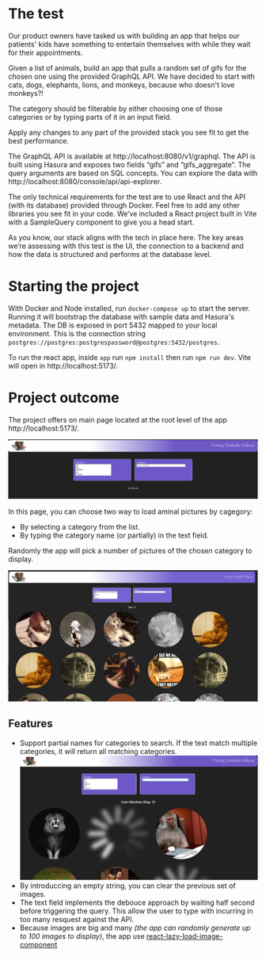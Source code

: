 # The test

Our product owners have tasked us with building an app that helps our patients' kids have something to entertain themselves with while they wait for their appointments.

Given a list of animals, build an app that pulls a random set of gifs for the chosen one using the provided GraphQL API. We have decided to start with cats, dogs, elephants, lions, and monkeys, because who doesn't love monkeys?!

The category should be filterable by either choosing one of those categories or by typing parts of it in an input field.

Apply any changes to any part of the provided stack you see fit to get the best performance.

The GraphQL API is available at http://localhost:8080/v1/graphql.
The API is built using Hasura and exposes two fields “gifs” and “gifs_aggregate”. The query arguments are based on SQL concepts. You can explore the data with http://localhost:8080/console/api/api-explorer.

The only technical requirements for the test are to use React and the API (with its database) provided through Docker. Feel free to add any other libraries you see fit in your code. We’ve included a React project built in Vite with a SampleQuery component to give you a head start.

As you know, our stack aligns with the tech in place here. The key areas we’re assessing with this test is the UI, the connection to a backend and how the data is structured and performs at the database level.

# Starting the project

With Docker and Node installed, run `docker-compose up` to start the server. Running it will bootstrap the database with sample data and Hasura's metadata. The DB is exposed in port 5432 mapped to your local environment. This is the connection string `postgres://postgres:postgrespassword@postgres:5432/postgres`.

To run the react app, inside `app` run `npm install` then run `npm run dev`. Vite will open in http://localhost:5173/.

# Project outcome

The project offers on main page located at the root level of the app http://localhost:5173/.

![](images/default.png)

In this page, you can choose two way to load aminal pictures by cagegory:

* By selecting a category from the list.
* By typing the category name (or partially) in the text field.

Randomly the app will pick a number of pictures of the chosen category to display.

![](images/main.png)

## Features

* Support partial names for categories to search. If the text match multiple categories, it will return all matching categories.
![](images/multiple-cat.png)
* By introduccing an empty string, you can clear the previous set of images.
* The text field implements the debouce approach by waiting half second before triggering the query. This allow the user to type with incurring in too many resquest against the API.
* Because images are big and many *(the app can randomly generate up to 100 images to display)*, the app use [react-lazy-load-image-component](https://www.npmjs.com/package/react-lazy-load-image-component)
